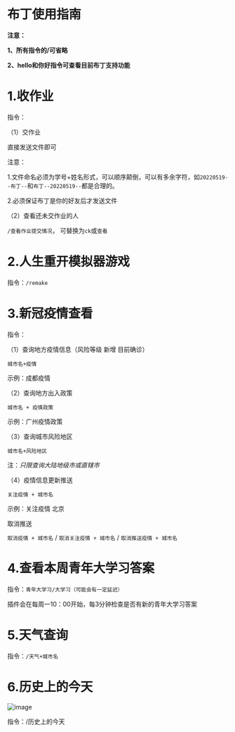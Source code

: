 # 布丁使用指南

**注意：**

**1、所有指令的/可省略**

**2、hello和你好指令可查看目前布丁支持功能**

# 1.收作业

指令：

（1）交作业

直接发送文件即可

注意：

1.文件命名必须为学号+姓名形式，可以顺序颠倒，可以有多余字符，如`20220519--布丁--`和`布丁--20220519--`都是合理的。

2.必须保证布丁是你的好友后才发送文件

（2）查看还未交作业的人

`/查看作业提交情况`，
可替换为`ck`或`查看`



# 2.人生重开模拟器游戏

指令：`/remake`



# 3.新冠疫情查看

指令：

（1）查询地方疫情信息（风险等级 新增 目前确诊）

`城市名+疫情`

示例：成都疫情

（2）查询地方出入政策

`城市名 + 疫情政策`

示例：广州疫情政策

（3）查询城市风险地区

`城市名+风险地区`

注：*只限查询大陆地级市或直辖市*

（4）疫情信息更新推送

`关注疫情 + 城市名`

示例：关注疫情 北京

取消推送

`取消疫情 + 城市名` / `取消关注疫情 + 城市名` / `取消推送疫情 + 城市名`

# 4.查看本周青年大学习答案

指令：`青年大学习/大学习（可能会有一定延迟）`


插件会在每周一10：00开始，每3分钟检查是否有新的青年大学习答案

# 5.天气查询

指令：`/天气+城市名`

# 6.历史上的今天
![image](https://user-images.githubusercontent.com/80562116/174469824-458d36ba-f283-457a-bbfa-e19c62134f9b.png)

指令：/历史上的今天


